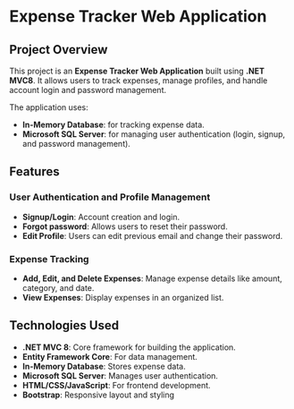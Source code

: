 # Expense Tracker Web Application

## Project Overview
This project is an **Expense Tracker Web Application** built using **.NET MVC8**. It allows users to track expenses, manage profiles, and handle account login and password management.

The application uses:
- **In-Memory Database**: for tracking expense data.
- **Microsoft SQL Server**: for managing user authentication (login, signup, and password management).

## Features

### User Authentication and Profile Management
- **Signup/Login**: Account creation and login.
- **Forgot password**: Allows users to reset their password.
- **Edit Profile**: Users can edit previous email and change their password.

### Expense Tracking
- **Add, Edit, and Delete Expenses**: Manage expense details like amount, category, and date.
- **View Expenses**: Display expenses in an organized list.

## Technologies Used
- **.NET MVC 8**: Core framework for building the application.
- **Entity Framework Core**: For data management.
- **In-Memory Database**: Stores expense data.
- **Microsoft SQL Server**: Manages user authentication.
- **HTML/CSS/JavaScript**: For frontend development.
- **Bootstrap**: Responsive layout and styling



